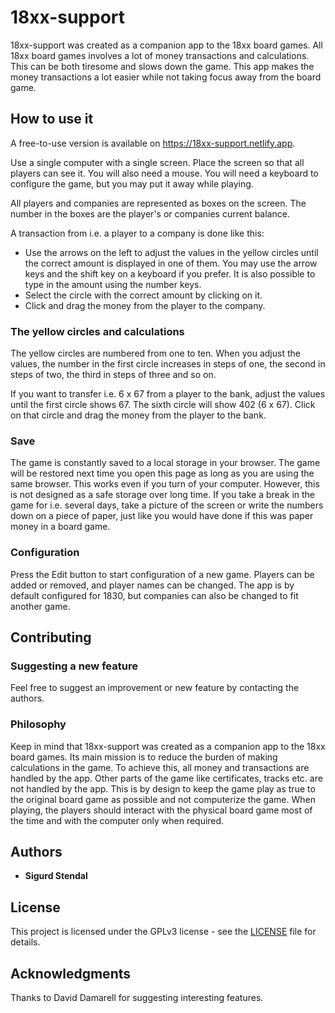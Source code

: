 # 18xx-support

18xx-support was created as a companion app to the 18xx board games. All 18xx board games involves a lot of money
transactions and calculations. This can be both tiresome and slows down the game. This app makes the money transactions
a lot easier while not taking focus away from the board game.

## How to use it

A free-to-use version is available on https://18xx-support.netlify.app.

Use a single computer with a single screen. Place the screen so that all players can see it. You will also need a mouse.
You will need a keyboard to configure the game, but you may put it away while playing.

All players and companies are represented as boxes on the screen. The number in the boxes are the player's or companies
current balance.

A transaction from i.e. a player to a company is done like this:

- Use the arrows on the left to adjust the values in the yellow circles until the correct amount is displayed in one of
  them. You may use the arrow keys and the shift key on a keyboard if you prefer. It is also possible to type in the
  amount using the number keys.
- Select the circle with the correct amount by clicking on it.
- Click and drag the money from the player to the company.

### The yellow circles and calculations

The yellow circles are numbered from one to ten. When you adjust the values, the number in the first circle increases in
steps of one, the second in steps of two, the third in steps of three and so on.

If you want to transfer i.e. 6 x 67 from a player to the bank, adjust the values until the first circle shows 67. The
sixth circle will show 402 (6 x 67). Click on that circle and drag the money from the player to the bank.

### Save

The game is constantly saved to a local storage in your browser. The game will be restored next time you open this page
as long as you are using the same browser. This works even if you turn of your computer. However, this is not designed
as a safe storage over long time. If you take a break in the game for i.e. several days, take a picture of the screen or
write the numbers down on a piece of paper, just like you would have done if this was paper money in a board game.

### Configuration

Press the Edit button to start configuration of a new game. Players can be added or removed, and player names can be
changed. The app is by default configured for 1830, but companies can also be changed to fit another game.

## Contributing

### Suggesting a new feature

Feel free to suggest an improvement or new feature by contacting the authors.

### Philosophy         

Keep in mind that 18xx-support was created as a companion app to the 18xx board games. Its main mission is to reduce the
burden of making calculations in the game. To achieve this, all money and transactions are handled by the app. Other 
parts of the game like certificates, tracks etc. are not handled by the app. This is by design to keep the game play
as true to the original board game as possible and not computerize the game. When playing, the players should interact 
with the physical board game most of the time and with the computer only when required.

## Authors

* **Sigurd Stendal**

## License

This project is licensed under the GPLv3 license - see the [LICENSE](LICENSE) file for details.

## Acknowledgments
  
Thanks to David Damarell for suggesting interesting features. 
